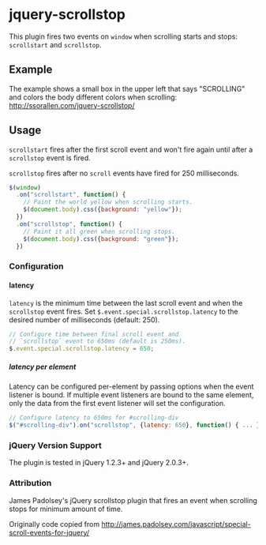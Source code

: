 jquery-scrollstop
=================

This plugin fires two events on `window` when scrolling starts and stops:
`scrollstart` and `scrollstop`.

## Example

The example shows a small box in the upper left that says "SCROLLING" and
colors the body different colors when scrolling: http://ssorallen.com/jquery-scrollstop/

## Usage

`scrollstart` fires after the first scroll event and won't fire again until
after a `scrollstop` event is fired.

`scrollstop` fires after no `scroll` events have fired for 250 milliseconds.

```js
$(window)
  .on("scrollstart", function() {
    // Paint the world yellow when scrolling starts.
    $(document.body).css({background: "yellow"});
  })
  .on("scrollstop", function() {
    // Paint it all green when scrolling stops.
    $(document.body).css({background: "green"});
  })
```

### Configuration

#### latency

`latency` is the minimum time between the last scroll event and when the
`scrollstop` event fires. Set `$.event.special.scrollstop.latency` to the
desired number of milliseconds (default: 250).

```js
// Configure time between final scroll event and
// `scrollstop` event to 650ms (default is 250ms).
$.event.special.scrollstop.latency = 650;
```

##### latency per element

Latency can be configured per-element by passing options when the event listener
is bound. If multiple event listeners are bound to the same element, only the
data from the first event listener will set the configuration.

```js
// Configure latency to 650ms for #scrolling-div
$("#scrolling-div").on("scrollstop", {latency: 650}, function() { ... });
```

### jQuery Version Support

The plugin is tested in jQuery 1.2.3+ and jQuery 2.0.3+.

### Attribution

James Padolsey's jQuery scrollstop plugin that fires an event when scrolling
stops for minimum amount of time.

Originally code copied from
http://james.padolsey.com/javascript/special-scroll-events-for-jquery/
